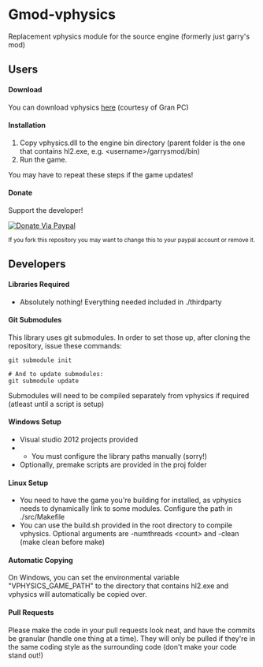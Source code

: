 Gmod-vphysics
=============

Replacement vphysics module for the source engine (formerly just garry's mod)

## Users
#### Download
You can download vphysics [here](http://peniscorp.com/vphysics/) (courtesy of Gran PC)
#### Installation
1. Copy vphysics.dll to the engine bin directory (parent folder is the one that contains hl2.exe, e.g. \<username\>/garrysmod/bin)
2. Run the game.

You may have to repeat these steps if the game updates!

#### Donate
Support the developer!

[![Donate Via Paypal](https://www.paypalobjects.com/en_US/i/btn/btn_donateCC_LG.gif)](http://www.paypal.com/cgi-bin/webscr?cmd=_s-xclick&hosted_button_id=3UA358MF6QLZE)

<sub>If you fork this repository you may want to change this to your paypal account or remove it.</sub>

## Developers
#### Libraries Required
* Absolutely nothing! Everything needed included in ./thirdparty

#### Git Submodules
This library uses git submodules. In order to set those up, after cloning the repository, issue these commands:

```
git submodule init

# And to update submodules:
git submodule update
```

Submodules will need to be compiled separately from vphysics if required (atleast until a script is setup)

#### Windows Setup
* Visual studio 2012 projects provided
* - You must configure the library paths manually (sorry!)
* Optionally, premake scripts are provided in the proj folder

#### Linux Setup
* You need to have the game you're building for installed, as vphysics needs to dynamically link to some modules. Configure the path in ./src/Makefile
* You can use the build.sh provided in the root directory to compile vphysics. Optional arguments are -numthreads \<count\> and -clean (make clean before make)

#### Automatic Copying
On Windows, you can set the environmental variable "VPHYSICS_GAME_PATH" to the directory that contains hl2.exe and vphysics will automatically be copied over.

#### Pull Requests
Please make the code in your pull requests look neat, and have the commits be granular (handle one thing at a time). They will only be pulled if they're in the same coding style as the surrounding code (don't make your code stand out!)
